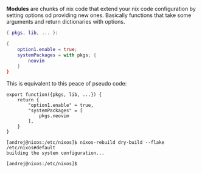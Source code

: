 **Modules** are chunks of nix code that extend your nix code configuration by setting options od providing new ones. Basically functions that take some arguments and return dictionaries with options.
```nix
{ pkgs, lib, ... }:

{
	option1.enable = true;
	systemPackages = with pkgs; {
		neovim
	}
}
```
This is equivalent to this peace of pseudo code:
```
export function({pkgs, lib, ...}) {
	return {
		"option1.enable" = true,
		"systemPackages" = [
			pkgs.neovim
		],
	}
}
```
```
[andrej@nixos:/etc/nixos]$ nixos-rebuild dry-build --flake /etc/nixos#default
building the system configuration...

[andrej@nixos:/etc/nixos]$ 
```